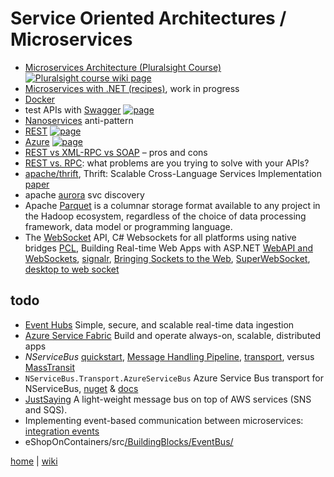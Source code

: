 # Service Oriented Architectures / Microservices

- [Microservices Architecture (Pluralsight Course)](./soa/Microservices-Architecture.md) [![Pluralsight course wiki page](https://img.shields.io/badge/Pluralsight-wiki-red.svg)](./soa/Microservices-Architecture.md)
- [Microservices with .NET (recipes)](./soa/Microservices-with-.NET.md), work in progress
- [Docker](./soa/Docker.md)
- test APIs with [Swagger](./soa/Swagger.md) [![page](https://img.shields.io/badge/wiki-page-green.svg)](soa/Swagger.md)
- [Nanoservices](./soa/nanosvc.md) anti-pattern
- [REST](rest.md) [![page](https://img.shields.io/badge/wiki-page-green.svg)](rest.md)
- [Azure](soa/azure.md) [![page](https://img.shields.io/badge/wiki-page-green.svg)](soa/azure.md)
- [REST vs XML-RPC vs SOAP](https://maxivak.com/rest-vs-xml-rpc-vs-soap/)  – pros and cons
- [REST vs. RPC](https://cloud.google.com/blog/products/application-development/rest-vs-rpc-what-problems-are-you-trying-to-solve-with-your-apis): what problems are you trying to solve with your APIs?
- [apache/thrift](https://github.com/apache/thrift/tree/master/tutorial), Thrift: Scalable Cross-Language Services Implementation [paper](https://thrift.apache.org/static/files/thrift-20070401.pdf)
- apache [aurora](http://aurora.apache.org/documentation/latest/features/service-discovery/) svc discovery
- Apache [Parquet](https://parquet.apache.org/) is a columnar storage format available to any project in the Hadoop ecosystem, regardless of the choice of data processing framework, data model or programming language.
- The [WebSocket](https://developer.mozilla.org/en-US/docs/Web/API/WebSockets_API) API, C# Websockets for all platforms using native bridges [PCL](https://github.com/NVentimiglia/Websockets.PCL), Building Real-time Web Apps with ASP.NET [WebAPI and WebSockets](https://blogs.msdn.microsoft.com/youssefm/2012/07/17/building-real-time-web-apps-with-asp-net-webapi-and-websockets/), [signalr](http://signalr.net/), [Bringing Sockets to the Web](https://www.html5rocks.com/en/tutorials/websockets/basics/), [SuperWebSocket](https://archive.codeplex.com/?p=superwebsocket), [desktop to web socket](https://isolasoftware.it/2012/05/04/how-to-send-live-data-from-a-c-desktop-application-to-web-using-websockets/)

## todo

- [Event Hubs](https://azure.microsoft.com/en-us/services/event-hubs/) Simple, secure, and scalable real-time data ingestion
- [Azure Service Fabric](https://azure.microsoft.com/en-us/services/service-fabric/) Build and operate always-on, scalable, distributed apps
- *NServiceBus* [quickstart](https://docs.particular.net/tutorials/quickstart/), [Message Handling Pipeline](https://docs.particular.net/nservicebus/pipeline/), [transport](https://docs.particular.net/transports/azure-service-bus/), versus [MassTransit](http://looselycoupledlabs.com/2014/11/masstransit-versus-nservicebus-fight/)
- `NServiceBus.Transport.AzureServiceBus` Azure Service Bus transport for NServiceBus, [nuget](https://www.nuget.org/packages/NServiceBus.Transport.AzureServiceBus/) & [docs](https://docs.particular.net/nservicebus/hosting/publishing-from-web-applications)
- [JustSaying](https://github.com/justeat/JustSaying) A light-weight message bus on top of AWS services (SNS and SQS). 
- Implementing event-based communication between microservices: [integration events](https://docs.microsoft.com/en-us/dotnet/standard/microservices-architecture/multi-container-microservice-net-applications/integration-event-based-microservice-communications)
- eShopOnContainers/src[/BuildingBlocks/EventBus/](https://github.com/dotnet-architecture/eShopOnContainers/tree/master/src/BuildingBlocks/EventBus)

[home](../README.md) | [wiki](https://github.com/illegitimis/Tutorial/wiki)